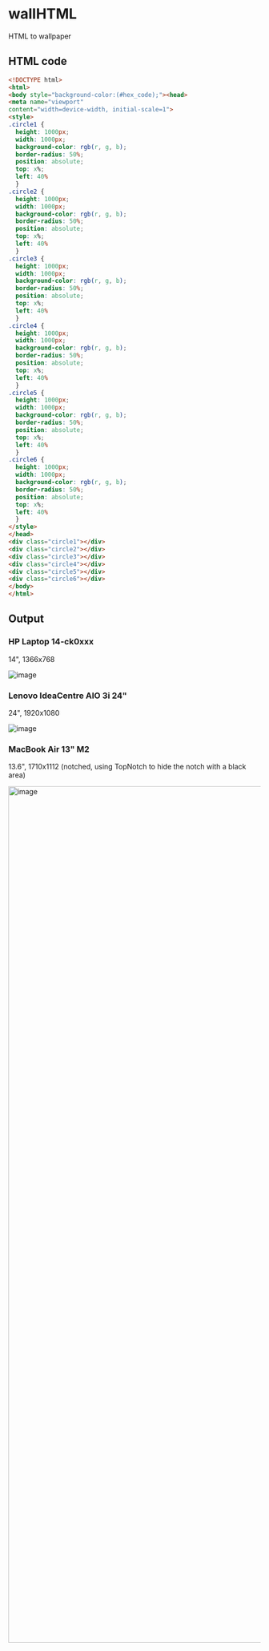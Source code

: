 # wallHTML
HTML to wallpaper

## HTML code
```HTML
<!DOCTYPE html>
<html>
<body style="background-color:(#hex_code);"><head>
<meta name="viewport"
content="width=device-width, initial-scale=1">
<style>
.circle1 {
  height: 1000px;
  width: 1000px;
  background-color: rgb(r, g, b);
  border-radius: 50%;
  position: absolute;
  top: x%;
  left: 40%
  }
.circle2 {
  height: 1000px;
  width: 1000px;
  background-color: rgb(r, g, b);
  border-radius: 50%;
  position: absolute;
  top: x%;
  left: 40%
  }
.circle3 {
  height: 1000px;
  width: 1000px;
  background-color: rgb(r, g, b);
  border-radius: 50%;
  position: absolute;
  top: x%;
  left: 40%
  }
.circle4 {
  height: 1000px;
  width: 1000px;
  background-color: rgb(r, g, b);
  border-radius: 50%;
  position: absolute;
  top: x%;
  left: 40%
  }
.circle5 {
  height: 1000px;
  width: 1000px;
  background-color: rgb(r, g, b);
  border-radius: 50%;
  position: absolute;
  top: x%;
  left: 40%
  }
.circle6 {
  height: 1000px;
  width: 1000px;
  background-color: rgb(r, g, b);
  border-radius: 50%;
  position: absolute;
  top: x%;
  left: 40%
  }
</style>
</head>
<div class="circle1"></div>
<div class="circle2"></div>
<div class="circle3"></div>
<div class="circle4"></div>
<div class="circle5"></div>
<div class="circle6"></div>
</body>
</html>
```

## Output
### HP Laptop 14-ck0xxx
14", 1366x768

![image](https://github.com/mbti0n/wallHTML/assets/105599214/cd2a5076-d633-4141-b8bc-6f75822f9826)

### Lenovo IdeaCentre AIO 3i 24"
24", 1920x1080

![image](https://github.com/mbti0n/wallHTML/assets/105599214/f3ab1bfb-3fc0-4213-a090-3e559d4cd616)

### MacBook Air 13" M2
13.6", 1710x1112 (notched, using TopNotch to hide the notch with a black area)

<img width="1710" alt="image" src="https://github.com/mbti0n/wallHTML/assets/105599214/a3f6cb19-f91d-497e-9415-dc3fdf9ac2f6">

